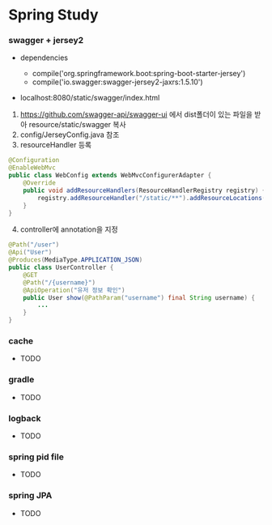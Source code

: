 Spring Study
========================

### swagger + jersey2
* dependencies
  - compile('org.springframework.boot:spring-boot-starter-jersey')
  - compile('io.swagger:swagger-jersey2-jaxrs:1.5.10')

* localhost:8080/static/swagger/index.html
1. https://github.com/swagger-api/swagger-ui 에서 dist폴더이 있는 파일을 받아 resource/static/swagger 복사
2. config/JerseyConfig.java 참조
3. resourceHandler 등록
```java
@Configuration
@EnableWebMvc
public class WebConfig extends WebMvcConfigurerAdapter {
    @Override
    public void addResourceHandlers(ResourceHandlerRegistry registry) {
        registry.addResourceHandler("/static/**").addResourceLocations("classpath:/static/");
    }
}
```

4. controller에 annotation을 지정

```java
@Path("/user")
@Api("User")
@Produces(MediaType.APPLICATION_JSON)
public class UserController {
    @GET
    @Path("/{username}")
    @ApiOperation("유저 정보 확인")
    public User show(@PathParam("username") final String username) {
        ...
    }
}
```

### cache
- TODO

### gradle
- TODO

### logback
- TODO

### spring pid file
- TODO

### spring JPA
- TODO

